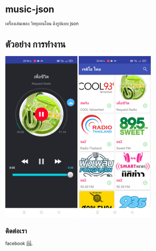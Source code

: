 # music-json

เครื่องเล่นเพลง วิทยุออนไลน ดึงรูปแบบ json

# ตัวอย่าง การทำงาน
<img src="/Screenshot_2021-05-30-20-44-56-14_9e4e68788611c37304a2b40f0425b7df.jpg" width="45%" /> <img src="/Screenshot_2021-05-30-20-44-45-94_9e4e68788611c37304a2b40f0425b7df.jpg" width="45%"  />

ติดต่อเรา
-------

facebook [ที่นี่](https://www.facebook.com/savat54savat).
